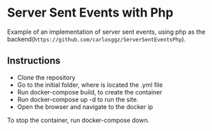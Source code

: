 # Server Sent Events with Php

Example of an implementation of server sent events, using php as the backend(`https://github.com/carlosggz/ServerSentEventsPhp`).

## Instructions ##

- Clone the repository
- Go to the initial folder, where is located the .yml file
- Run docker-compose build, to create the container
- Run docker-compose up -d to run the site. 
- Open the browser and navigate to the docker ip

To stop the container, run docker-compose down.